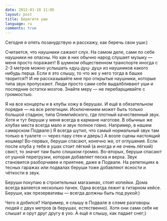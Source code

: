 ```yaml
---
date: 2012-01-18 11:05
layout: post
title: Берегите уши
language: ru
comments: true
---
```


Сегодня я опять позанудствую и расскажу, как беречь свои уши:)

Считается, что наушники сажают слух. На самом деле, сами по себе наушники не
опасны. Но как в них обычно народ слушает музыку — меня просто поражает! В
шумном общественном транспорте иногда с 2-3 метров можно услышать «дуц-дуц-
дуц» из наушников какого нибудь перца. Если я это слышу, то что же у него
тогда в башке творится?! И не рассказывайте мне про открытые наушники, которые
типа звук пропускают. Люди просто сами себе выдалбливают уши и последние
остатки мозгов. Знайте меру — не перебарщивайте с громкостью.

Я на все концерты и в клубы хожу в берушах. И ещё в обязательном порядке — на
все репетиции. Исключением может быть только большой стадион, типа
Олимпийского, где плотный качественный звук. Хотя и тут беруши у меня всегда в
кармане наготове. В обычных же клубах места всегда мало и звук полное говно.
Например, в нашем самарском Подвале:) Я всегда шутил, что самый нормальный
звук там только в туалете — через пару стен и дверь:) А возле сцены настоящий
кошмар! Во-первых, беруши спасают, конечно же, от оглушения. Если после клуба
у тебя в ушах стоит лёгкий (а иногда и не очень лёгкий) свист, то значит там
было слишком громко. Во-вторых, беруши спасают от ушной перегрузки, которая
добавляет песка и верха. Звук становится разборчивее и приятнее, даже в
Подвале. На репетициях в тесных гаражах или подвалах беруши тоже добавляют
ясности и чёткости в звук.

Беруши покупаю в строительных магазинах, стоят копейки. Дома всегда валяется
несколько пачек. Одна всегда лежит в гитарном кейсе. Беруши, как презервативы
— всегда должны быть под рукой:)

Чего я добился? Например, я слышу в Подвале в слэме разговоры людей с двух
метров (в берушах, естественно). Хотя они сами себя не слышат и орут друг
другу в ухо. А ещё я слышу, как падает снег;)

